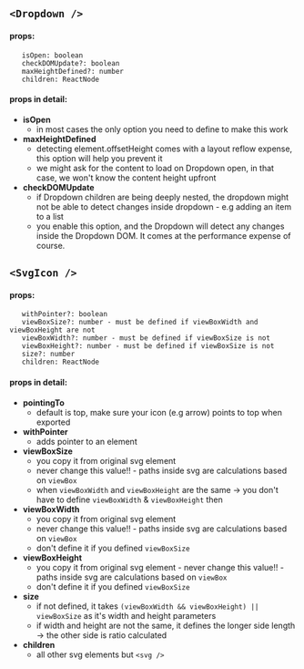 ## `<Dropdown />`

#### props:

```
   isOpen: boolean
   checkDOMUpdate?: boolean
   maxHeightDefined?: number
   children: ReactNode
```

#### props in detail:

-   **isOpen**
    -   in most cases the only option you need to define to make this work
-   **maxHeightDefined**
    -   detecting element.offsetHeight comes with a layout reflow expense, this option will help you prevent it
    -   we might ask for the content to load on Dropdown open, in that case, we won't know the content height upfront
-   **checkDOMUpdate**
    -   if Dropdown children are being deeply nested, the dropdown might not be able to detect changes inside dropdown - e.g adding an item to a list
    -   you enable this option, and the Dropdown will detect any changes inside the Dropdown DOM. It comes at the performance expense of course.

## `<SvgIcon />`

#### props:

```pointingTo?: 'top' | 'right' | 'bottom' | 'left'
   withPointer?: boolean
   viewBoxSize?: number - must be defined if viewBoxWidth and viewBoxHeight are not
   viewBoxWidth?: number - must be defined if viewBoxSize is not
   viewBoxHeight?: number - must be defined if viewBoxSize is not
   size?: number
   children: ReactNode
```

#### props in detail:
-   **pointingTo**
    -   default is top, make sure your icon (e.g arrow) points to top when exported
-   **withPointer**
    -   adds pointer to an element
-   **viewBoxSize**
    -   you copy it from original svg element
    -   never change this value!! - paths inside svg are calculations based on `viewBox`
    -   when `viewBoxWidth` and `viewBoxHeight` are the same -> you don't have to define `viewBoxWidth` & `viewBoxHeight` then
-   **viewBoxWidth**
    -   you copy it from original svg element
    -   never change this value!! - paths inside svg are calculations based on `viewBox`
    -   don't define it if you defined `viewBoxSize`
-   **viewBoxHeight**
    -   you copy it from original svg element - never change this value!! - paths inside svg are calculations based on `viewBox`
    -   don't define it if you defined `viewBoxSize`
-   **size**
    -   if not defined, it takes `(viewBoxWidth && viewBoxHeight) || viewBoxSize` as it's width and height parameters
    -   if width and height are not the same, it defines the longer side length -> the other side is ratio calculated
-   **children**
    -   all other svg elements but `<svg />`
